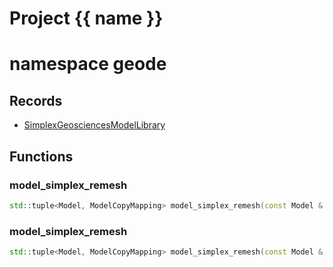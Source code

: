 <script setup>
import {useRoute} from 'vitepress'
const {path} = useRoute()
const tokens = path.split('/')
const words = tokens[2].split('-');
for (let i = 0; i < words.length; i++) {
    words[i] = words[i].charAt(0).toUpperCase() + words[i].slice(1);
    words[i] = words[i].replace('geode', 'Geode')
}
const name = words.join('-');
</script>
# Project {{ name }}

# namespace geode



## Records

* [SimplexGeosciencesModelLibrary](SimplexGeosciencesModelLibrary.md)


## Functions

### model_simplex_remesh

```cpp
std::tuple<Model, ModelCopyMapping> model_simplex_remesh(const Model & model, const Metric3D & metric)
```


### model_simplex_remesh

```cpp
std::tuple<Model, ModelCopyMapping> model_simplex_remesh(const Model & model, const Metric2D & metric)
```




